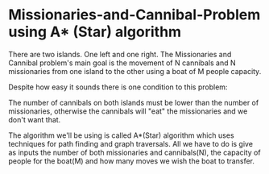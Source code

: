 # Missionaries-and-Cannibal-Problem using A* (Star) algorithm
There are two islands. One left and one right.
The Missionaries and Cannibal problem's main goal is the movement of N cannibals
and N missionaries from one island to the other using a boat of M people capacity.

Despite how easy it sounds there is one condition to this problem:

The number of cannibals on both islands must be lower than the number of missionaries, otherwise 
the cannibals will "eat" the missionaries and we don't want that.

The algorithm we'll be using is called A*(Star) algorithm which uses techniques for path finding and graph traversals.
All we have to do is give as inputs the number of both missionaries and cannibals(N), the capacity of people for the boat(M) and
how many moves we wish the boat to transfer. 

